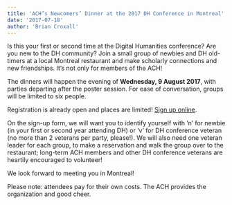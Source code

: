 ```yaml
---
title: 'ACH’s Newcomers’ Dinner at the 2017 DH Conference in Montreal'
date: '2017-07-18'
author: 'Brian Croxall'
---
```

Is this your first or second time at the Digital Humanities conference? Are you new to the DH community? Join a small group of newbies and DH old-timers at a local Montreal restaurant and make scholarly connections and new friendships. It’s not only for members of the ACH!

The dinners will happen the evening of **Wednesday, 9 August 2017**, with parties departing after the poster session. For ease of conversation, groups will be limited to six people.

Registration is already open and places are limited! [Sign up online](http://bit.ly/ACHdinner17).

On the sign-up form, we will want you to identify yourself with ‘n’ for newbie (in your first or second year attending DH) or ‘v’ for DH conference veteran (no more than 2 veterans per party, please!). We will also need one veteran leader for each group, to make a reservation and walk the group over to the restaurant; long-term ACH members and other DH conference veterans are heartily encouraged to volunteer!

We look forward to meeting you in Montreal!

Please note: attendees pay for their own costs. The ACH provides the organization and good cheer.
